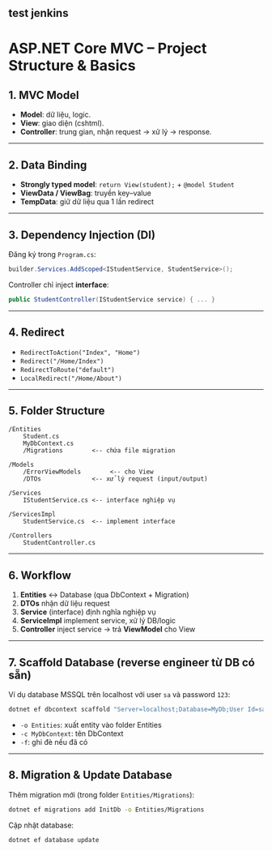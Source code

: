 ﻿test jenkins
---

# ASP.NET Core MVC – Project Structure & Basics

## 1. MVC Model

* **Model**: dữ liệu, logic.
* **View**: giao diện (cshtml).
* **Controller**: trung gian, nhận request → xử lý → response.

---

## 2. Data Binding

* **Strongly typed model**: `return View(student);` + `@model Student`
* **ViewData / ViewBag**: truyền key–value
* **TempData**: giữ dữ liệu qua 1 lần redirect

---

## 3. Dependency Injection (DI)

Đăng ký trong `Program.cs`:

```csharp
builder.Services.AddScoped<IStudentService, StudentService>();
```

Controller chỉ inject **interface**:

```csharp
public StudentController(IStudentService service) { ... }
```

---

## 4. Redirect

* `RedirectToAction("Index", "Home")`
* `Redirect("/Home/Index")`
* `RedirectToRoute("default")`
* `LocalRedirect("/Home/About")`

---

## 5. Folder Structure

```
/Entities
    Student.cs
    MyDbContext.cs
    /Migrations        <-- chứa file migration

/Models
    /ErrorViewModels        <-- cho View
    /DTOs              <-- xử lý request (input/output)

/Services
    IStudentService.cs <-- interface nghiệp vụ

/ServicesImpl
    StudentService.cs  <-- implement interface

/Controllers
    StudentController.cs
```

---

## 6. Workflow

1. **Entities** ↔ Database (qua DbContext + Migration)
2. **DTOs** nhận dữ liệu request
3. **Service** (interface) định nghĩa nghiệp vụ
4. **ServiceImpl** implement service, xử lý DB/logic
5. **Controller** inject service → trả **ViewModel** cho View

---

## 7. Scaffold Database (reverse engineer từ DB có sẵn)

Ví dụ database MSSQL trên localhost với user `sa` và password `123`:

```bash
dotnet ef dbcontext scaffold "Server=localhost;Database=MyDb;User Id=sa;Password=123;TrustServerCertificate=True;" Microsoft.EntityFrameworkCore.SqlServer -o Entities -c MyDbContext -f
```

* `-o Entities`: xuất entity vào folder Entities
* `-c MyDbContext`: tên DbContext
* `-f`: ghi đè nếu đã có

---

## 8. Migration & Update Database

Thêm migration mới (trong folder `Entities/Migrations`):

```bash
dotnet ef migrations add InitDb -o Entities/Migrations
```

Cập nhật database:

```bash
dotnet ef database update
```



